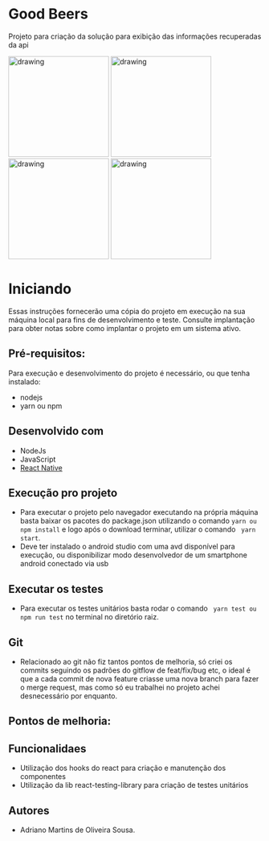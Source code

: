 # Good Beers
Projeto para criação da solução para exibição das informações recuperadas da api

<img src="https://i.imgur.com/D1Jt0EM.png" alt="drawing" width="200"/>
<img src="https://i.imgur.com/PGPXD8L.png" alt="drawing" width="200"/>
<img src="https://i.imgur.com/nYz0kyc.png" alt="drawing" width="200"/>
<img src="https://im2.ezgif.com/tmp/ezgif-2-402a0d2fc3.gif" alt="drawing" width="200"/>


# Iniciando
Essas instruções fornecerão uma cópia do projeto em execução na sua máquina local para fins de desenvolvimento e teste. Consulte implantação para obter notas sobre como implantar o projeto em 
um sistema ativo.

## Pré-requisitos:
Para execução e desenvolvimento do projeto é necessário, ou que tenha instalado:
- nodejs
- yarn ou npm



## Desenvolvido com
 - NodeJs
 - JavaScript
 - [React Native](https://reactjs.org/)
 


## Execução pro projeto
 - Para executar o projeto pelo navegador executando na própria máquina basta baixar os pacotes do package.json 
 utilizando o comando ``` yarn ou npm install ``` e logo após o download terminar, utilizar o comando ``` yarn start```.
 - Deve ter instalado o android studio com uma avd disponível para execução, ou disponibilizar modo desenvolvedor de um smartphone android conectado via usb
 

## Executar os testes 
- Para executar os testes unitários basta rodar o comando ``` yarn test ou npm run test``` no terminal no diretório raiz.


## Git
- Relacionado ao git não fiz tantos pontos de melhoria, só criei os commits seguindo os padrões do gitflow de feat/fix/bug etc, o ideal é que a cada commit de nova feature criasse uma nova branch para fazer o merge request, mas como só eu trabalhei no projeto achei desnecessário por enquanto.


## Pontos de melhoria:


## Funcionalidaes
- Utilização dos hooks do react para criação e manutenção dos componentes
- Utilização da lib react-testing-library para criação de testes unitários


## Autores
- Adriano Martins de Oliveira Sousa.
